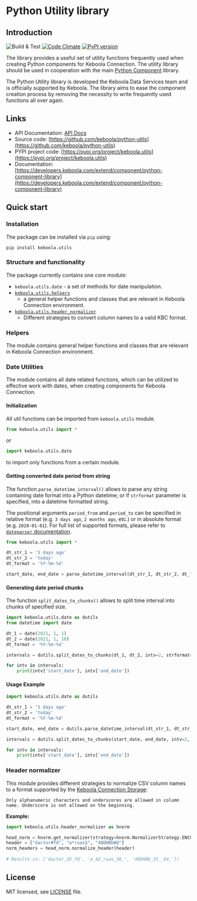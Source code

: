 # Python Utility library

## Introduction

![Build & Test](https://github.com/keboola/python-utils/workflows/Build%20&%20Test/badge.svg?branch=main)
[![Code Climate](https://codeclimate.com/github/keboola/python-utils/badges/gpa.svg)](https://codeclimate.com/github/keboola/python-utils)
[![PyPI version](https://badge.fury.io/py/keboola.utils.svg)](https://badge.fury.io/py/keboola.utils)

The library provides a useful set of utility functions frequently used when creating Python components for Keboola Connection. The utility library should be used in cooperation with the main [Python Component](https://github.com/keboola/python-component) library.

The Python Utility library is developed the Keboola Data Services team and is officially supported by Keboola. The library aims to ease the component creation process by removing the necessity to write frequently used functions all over again.

## Links

- API Documentation: [API Docs](https://htmlpreview.github.io/?https://raw.githubusercontent.com/keboola/python-utils/main/docs/api-html/utils/date.html)
- Source code: [https://github.com/keboola/python-utils](https://github.com/keboola/python-utils)
- PYPI project code: [https://pypi.org/project/keboola.utils](https://pypi.org/project/keboola.utils)
- Documentation: [https://developers.keboola.com/extend/component/python-component-library](https://developers.keboola.com/extend/component/python-component-library)

## Quick start

### Installation

The package can be installed via `pip` using:

```
pip install keboola.utils
```

### Structure and functionality

The package currently contains one core module:

- `keboola.utils.date` - a set of methods for date manipulation.
- [`keboola.utils.helpers`](https://htmlpreview.github.io/?https://raw.githubusercontent.com/keboola/python-utils/main/docs/api-html/utils/helpers.html)  
  - a general helper functions and classes that are relevant in Keboola Connection environment.
- [`keboola.utils.header_normalizer`](https://htmlpreview.github.io/?https://raw.githubusercontent.com/keboola/python-utils/main/docs/api-html/utils/header_normalizer.html) 
  - Different strategies to convert column names to a valid KBC format.

### Helpers

The module contains general helper functions and classes that are relevant in Keboola Connection environment.

### Date Utilities

The module contains all date related functions, which can be utilized to effective work with dates, when creating components for Keboola Connection.

#### Initialization

All util functions can be imported from `keboola.utils` module.

```python
from keboola.utils import *
```

or 

```python
import keboola.utils.date
```

to import only functions from a certain module.

#### Getting converted date period from string

The function `parse_datetime_interval()` allows to parse any string containing date format into a Python datetime; or if `strformat` parameter is specified, into a datetime formatted string.

The positional arguments `period_from` and `period_to` can be specified in relative format (e.g. `3 days ago`, `2 months ago`, etc.) or in absolute format (e.g. `2020-01-01`). For full list of supported formats, please refer to [`dateparser` documentation](https://dateparser.readthedocs.io/en/latest/introduction.html#features).

```python
from keboola.utils import *

dt_str_1 = '5 days ago'
dt_str_2 = 'today'
dt_format = '%Y-%m-%d'

start_date, end_date = parse_datetime_interval(dt_str_1, dt_str_2, dt_format)
```

#### Generating date period chunks

The function `split_dates_to_chunks()` allows to split time interval into chunks of specified size.

```python
import keboola.utils.date as dutils
from datetime import date

dt_1 = date(2021, 1, 1)
dt_2 = date(2021, 1, 10)
dt_format = '%Y-%m-%d'

intervals = dutils.split_dates_to_chunks(dt_1, dt_2, intv=2, strformat=dt_format)

for intv in intervals:
    print(intv['start_date'], intv['end_date'])
```

#### Usage Example

```python
import keboola.utils.date as dutils

dt_str_1 = '5 days ago'
dt_str_2 = 'today'
dt_format = '%Y-%m-%d'

start_date, end_date = dutils.parse_datetime_interval(dt_str_1, dt_str_2)

intervals = dutils.split_dates_to_chunks(start_date, end_date, intv=2, strformat=dt_format)

for intv in intervals:
    print(intv['start_date'], intv['end_date'])
```


### Header normalizer

This module provides different strategies to normalize CSV column names
to a format supported by the [Keboola Connection Storage](https://help.keboola.com/):

`Only alphanumeric characters and underscores are allowed in column name.
Underscore is not allowed on the beginning.`


**Example:**

```python
import keboola.utils.header_normalizer as hnorm

head_norm = hnorm.get_normalizer(strategy=hnorm.NormalizerStrategy.ENCODER, char_encoder="unicode")
header = ["dactor#fd", "a*ruas$", "48DHBb#@"]
norm_headers = head_norm.normalize_header(header)
        
# Results in: ['dactor_35_fd', 'a_42_ruas_36_', '48DHBb_35__64_'])
```
## License

MIT licensed, see [LICENSE](./LICENSE) file.
